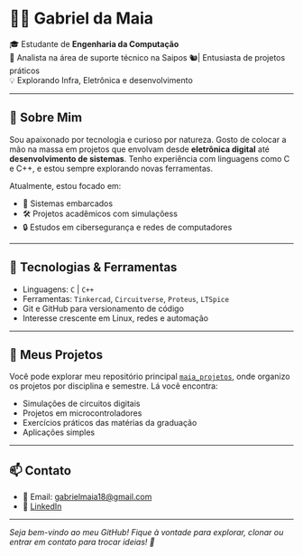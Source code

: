 # 👨‍💻 Gabriel da Maia

🎓 Estudante de **Engenharia da Computação**  
🔧 Analista na área de suporte técnico na Saipos 🐿| Entusiasta de projetos práticos  
💡 Explorando Infra, Eletrônica e desenvolvimento  

---

## 🚀 Sobre Mim

Sou apaixonado por tecnologia e curioso por natureza. Gosto de colocar a mão na massa em projetos que envolvam desde **eletrônica digital** até **desenvolvimento de sistemas**. Tenho experiência com linguagens como C e C++,  e estou sempre explorando novas ferramentas.

Atualmente, estou focado em:

- 🔌 Sistemas embarcados
- 🛠️ Projetos acadêmicos com simulaçõess
- 🔒 Estudos em cibersegurança e redes de computadores

---

## 🧰 Tecnologias & Ferramentas

- Linguagens: `C` | `C++` 
- Ferramentas: `Tinkercad`, `Circuitverse`, `Proteus`, `LTSpice`
- Git e GitHub para versionamento de código
- Interesse crescente em Linux, redes e automação

---

## 📂 Meus Projetos

Você pode explorar meu repositório principal [`maia_projetos`](https://github.com/GabrielGoulartM/maia_projetos), onde organizo os projetos por disciplina e semestre. Lá você encontra:

- Simulações de circuitos digitais
- Projetos em microcontroladores
- Exercícios práticos das matérias da graduação
- Aplicações simples 

---

## 📫 Contato

- 📧 Email: gabrielmaia18@gmail.com
- 💼 [LinkedIn](https://www.linkedin.com/in/gabrielgoulartm/)

---

*Seja bem-vindo ao meu GitHub! Fique à vontade para explorar, clonar ou entrar em contato para trocar ideias! 🚀*
